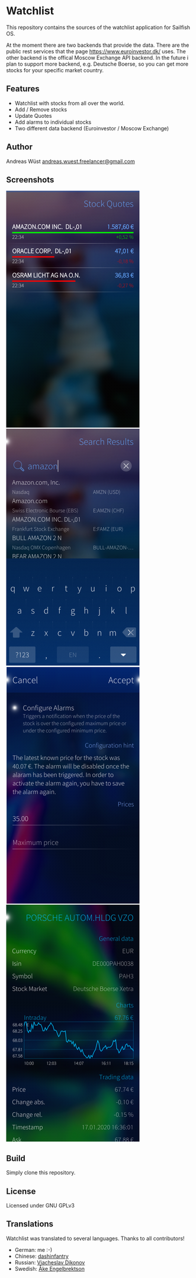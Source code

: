 # Watchlist

This repository contains the sources of the watchlist application for Sailfish OS.

At the moment there are two backends that provide the data. There are the public
rest services that the page https://www.euroinvestor.dk/ uses. The other backend is
the offical Moscow Exchange API backend. In the future i plan
to support more backend, e.g. Deutsche Boerse, so you can get more stocks for your
specific market country.

## Features

- Watchlist with stocks from all over the world.
- Add / Remove stocks
- Update Quotes
- Add alarms to individual stocks
- Two different data backend (Euroinvestor / Moscow Exchange)


## Author
Andreas Wüst [andreas.wuest.freelancer@gmail.com](mailto:andreas.wuest.freelancer@gmail.com)

## Screenshots

![Stock overview](/screenshots/watchlist2.png?raw=true "Stock overview")
![Stock search](/screenshots/watchlist1.png?raw=true "Stock search")
![Alarm configuration](/screenshots/watchlist3.png?raw=true "Alarm configuration")
![Stock details](/screenshots/watchlist4.png?raw=true "Stock details")


## Build
Simply clone this repository.

## License
Licensed under GNU GPLv3

## Translations

Watchlist was translated to several languages. Thanks to all contributors!
- German: me :-)
- Chinese: [dashinfantry](https://github.com/dashinfantry)
- Russian: [Viacheslav Dikonov](https://github.com/ApostolosB)
- Swedish: [Åke Engelbrektson](https://github.com/eson57)

